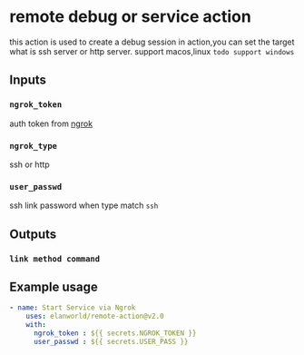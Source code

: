# remote debug or service action

this action is used to create a debug session in action,you can set the target what is ssh server or http server.
support macos,linux
`todo support windows`

## Inputs

### `ngrok_token`
auth token from <a href=https://dashboard.ngrok.com/get-started/setup>ngrok<a>
### `ngrok_type`
ssh or http
### `user_passwd`
ssh link password when type match `ssh`

## Outputs

### `link method command`



## Example usage

```yaml
- name: Start Service via Ngrok
    uses: elanworld/remote-action@v2.0
    with:
      ngrok_token : ${{ secrets.NGROK_TOKEN }}
      user_passwd : ${{ secrets.USER_PASS }}
```

